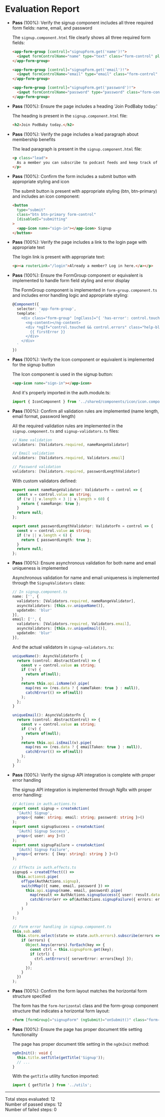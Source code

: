 # Evaluation Report

- **Pass** (100%): Verify the signup component includes all three required form fields: name, email, and password
  
  The `signup.component.html` file clearly shows all three required form fields:
  ```html
  <app-form-group [control]="signupForm.get('name')!">
    <input formControlName="name" type="text" class="form-control" placeholder="Name" />
  </app-form-group>

  <app-form-group [control]="signupForm.get('email')!">
    <input formControlName="email" type="email" class="form-control" placeholder="Email address" />
  </app-form-group>

  <app-form-group [control]="signupForm.get('password')!">
    <input formControlName="password" type="password" class="form-control" placeholder="Password" />
  </app-form-group>
  ```

- **Pass** (100%): Ensure the page includes a heading 'Join PodBaby today.'
  
  The heading is present in the `signup.component.html` file:
  ```html
  <h2>Join PodBaby today.</h2>
  ```

- **Pass** (100%): Verify the page includes a lead paragraph about membership benefits
  
  The lead paragraph is present in the `signup.component.html` file:
  ```html
  <p class="lead">
    As a member you can subscribe to podcast feeds and keep track of your favorite episodes.
  </p>
  ```

- **Pass** (100%): Confirm the form includes a submit button with appropriate styling and icon
  
  The submit button is present with appropriate styling (btn, btn-primary) and includes an icon component:
  ```html
  <button
    type="submit"
    class="btn btn-primary form-control"
    [disabled]="submitting"
  >
    <app-icon name="sign-in"></app-icon> Signup
  </button>
  ```

- **Pass** (100%): Verify the page includes a link to the login page with appropriate text
  
  The login link is present with appropriate text:
  ```html
  <p><a routerLink="/login">Already a member? Log in here.</a></p>
  ```

- **Pass** (100%): Ensure the FormGroup component or equivalent is implemented to handle form field styling and error display
  
  The FormGroup component is implemented in `form-group.component.ts` and includes error handling logic and appropriate styling:
  ```typescript
  @Component({
    selector: 'app-form-group',
    template: `
      <div class="form-group" [ngClass]="{ 'has-error': control.touched && control.invalid, 'has-success': control.touched && control.valid }">
        <ng-content></ng-content>
        <div *ngIf="control.touched && control.errors" class="help-block">
          {{ firstError }}
        </div>
      </div>
    `
  })
  ```

- **Pass** (100%): Verify the Icon component or equivalent is implemented for the signup button
  
  The Icon component is used in the signup button:
  ```html
  <app-icon name="sign-in"></app-icon>
  ```
  And it's properly imported in the auth.module.ts:
  ```typescript
  import { IconComponent } from '../shared/components/icon/icon.component';
  ```

- **Pass** (100%): Confirm all validation rules are implemented (name length, email format, password length)
  
  All the required validation rules are implemented in the `signup.component.ts` and `signup-validators.ts` files:
  ```typescript
  // Name validation
  validators: [Validators.required, nameRangeValidator]
  
  // Email validation
  validators: [Validators.required, Validators.email]
  
  // Password validation
  validators: [Validators.required, passwordLengthValidator]
  ```
  
  With custom validators defined:
  ```typescript
  export const nameRangeValidator: ValidatorFn = control => {
    const v = control.value as string;
    if (!v || v.length < 3 || v.length > 60) {
      return { nameRange: true };
    }
    return null;
  };

  export const passwordLengthValidator: ValidatorFn = control => {
    const v = control.value as string;
    if (!v || v.length < 6) {
      return { passwordLength: true };
    }
    return null;
  };
  ```

- **Pass** (100%): Ensure asynchronous validation for both name and email uniqueness is implemented
  
  Asynchronous validation for name and email uniqueness is implemented through the `SignupValidators` class:
  ```typescript
  // In signup.component.ts
  name: ['', {
    validators: [Validators.required, nameRangeValidator],
    asyncValidators: [this.sv.uniqueName()],
    updateOn: 'blur'
  }],
  email: ['', {
    validators: [Validators.required, Validators.email],
    asyncValidators: [this.sv.uniqueEmail()],
    updateOn: 'blur'
  }],
  ```
  
  And the actual validators in `signup-validators.ts`:
  ```typescript
  uniqueName(): AsyncValidatorFn {
    return (control: AbstractControl) => {
      const v = control.value as string;
      if (!v) {
        return of(null);
      }
      return this.api.isName(v).pipe(
        map(res => (res.data ? { nameTaken: true } : null)),
        catchError(() => of(null))
      );
    };
  }

  uniqueEmail(): AsyncValidatorFn {
    return (control: AbstractControl) => {
      const v = control.value as string;
      if (!v) {
        return of(null);
      }
      return this.api.isEmail(v).pipe(
        map(res => (res.data ? { emailTaken: true } : null)),
        catchError(() => of(null))
      );
    };
  }
  ```

- **Pass** (100%): Verify the signup API integration is complete with proper error handling
  
  The signup API integration is implemented through NgRx with proper error handling:
  ```typescript
  // Actions in auth.actions.ts
  export const signup = createAction(
    '[Auth] Signup',
    props<{ name: string; email: string; password: string }>()
  );
  export const signupSuccess = createAction(
    '[Auth] Signup Success',
    props<{ user: any }>()
  );
  export const signupFailure = createAction(
    '[Auth] Signup Failure',
    props<{ errors: { [key: string]: string } }>()
  );
  
  // Effects in auth.effects.ts
  signup$ = createEffect(() =>
    this.actions$.pipe(
      ofType(AuthActions.signup),
      switchMap(({ name, email, password }) =>
        this.api.signup(name, email, password).pipe(
          map(result => AuthActions.signupSuccess({ user: result.data })),
          catchError(err => of(AuthActions.signupFailure({ errors: err.error })))
        )
      )
    )
  );
  
  // Form error handling in signup.component.ts
  this.sub.add(
    this.store.select(state => state.auth.errors).subscribe(errors => {
      if (errors) {
        Object.keys(errors).forEach(key => {
          const ctrl = this.signupForm.get(key);
          if (ctrl) {
            ctrl.setErrors({ serverError: errors[key] });
          }
        });
      }
    })
  );
  ```

- **Pass** (100%): Confirm the form layout matches the horizontal form structure specified
  
  The form has the `form-horizontal` class and the form-group component structure that indicates a horizontal form layout:
  ```html
  <form [formGroup]="signupForm" (ngSubmit)="onSubmit()" class="form-horizontal">
  ```

- **Pass** (100%): Ensure the page has proper document title setting functionality
  
  The page has proper document title setting in the `ngOnInit` method:
  ```typescript
  ngOnInit(): void {
    this.title.setTitle(getTitle('Signup'));
    // ...
  }
  ```
  
  With the `getTitle` utility function imported:
  ```typescript
  import { getTitle } from '../utils';
  ```

---

Total steps evaluated: 12  
Number of passed steps: 12  
Number of failed steps: 0